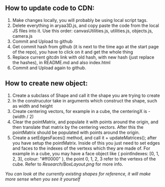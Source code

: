 ## How to update code to CDN:
1. Make changes locally, you will probably be using local script tags.
2. Delete everything in aryaa3D.js, and copy paste the code from the local JS files into it. Use this order: canvasUtilities.js, utilities.js, objects.js, camera.js
3. Commit and Upload to github
4. Get commit hash from github (it is next to the time ago at the start page of the repo), you have to click on it and get the whole thing
5. Replace current gitcdn link with old hash, with new hash (just replace the hashes), in README.md and also index.html
6. Commit and Upload again to github. 

## How to create new object:
1. Create a subclass of Shape and call it the shape you are trying to create
2. In the construcutor take in arguments which construct the shape, such as width and height
3. Create centering vectors, for example in a cube, the centeringX is -(width / 2)
4. Clear the pointMatrix, and populate it with points around the origin, and then translate that matrix by the centering vectors. After this the pointMatrix should be populated with points around the origin.
5. Create a setEdgesFaces() method, and call it + updateMatrices(); after you have setup the pointMatrix. Inside of this you just need to set edges and faces to the indexes of the vertexs which they are made of. For example in a cube, you may have a face object like { pointIndexes: [0, 1, 2, 3], colour: "#ff0000" }, the point 0, 1, 2, 3 refer to the vertexs of the cube. Refer to *Research/BoxLayout.png* for more info.

*You can look at the currently existing shapes for reference, it will make more sense when you see it yourself*